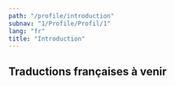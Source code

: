 ```yaml
---
path: "/profile/introduction"
subnav: "1/Profile/Profil/1"
lang: "fr"
title: "Introduction"
---
```

<helmet>
<title> Profil - Introduction </title>
</helmet>

## Traductions françaises à venir